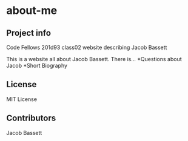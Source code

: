 # about-me

## Project info 

Code Fellows 201d93 class02 website describing Jacob Bassett

This is a website all about Jacob Bassett. There is...
*Questions about Jacob
*Short Biography

## License

MIT License

## Contributors

Jacob Bassett